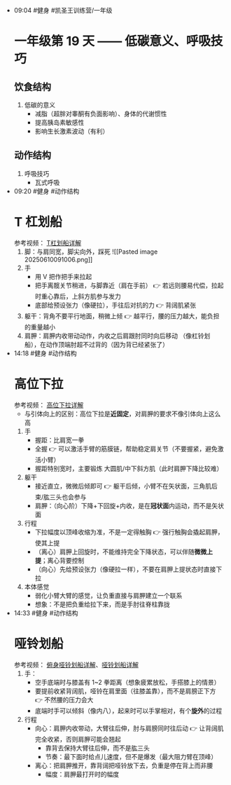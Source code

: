 
- 09:04 
	#健身 #凯圣王训练营/一年级 
	# 一年级第 19 天 —— 低碳意义、呼吸技巧
	## 饮食结构
	1. 低碳的意义
		- 减脂（超胖对睾酮有负面影响）、身体的代谢惯性
		- 提高胰岛素敏感性
		- 影响生长激素波动（有利）
	## 动作结构
	1. 呼吸技巧
		- 瓦式呼吸 
- 09:20 
	#健身 #动作结构 
	# T 杠划船
	参考视频： [T杠划船详解](https://www.bilibili.com/video/BV1Dg4y117Jb?spm_id_from=333.788.recommend_more_video.0&vd_source=85050722c3bd101265950cd0862f2dd9)
	1. 脚：与肩同宽，脚尖向外，踩死
		![[Pasted image 20250610091006.png]] 
	2. 手
		- 用 V 把作把手来拉起
		- 把手离髋关节稍进，与脚靠近（肩在手前） 👉 若远则腰易代偿，拉起时重心靠后，上斜方肌参与发力
		- 底部给预设张力（像硬拉），手往后对抗的力 👉 背阔肌紧张
	3. 躯干：背角不要平行地面，稍微上倾 👉 越平行，腰的压力越大，能负担的重量越小
	4. 肩胛：肩胛内收带动动作，内收之后肩跟肘同时向后移动 （像杠铃划船），在动作顶端肘超不过背的（因为背已经紧张了） 
- 14:18 
	#健身 #动作结构 
	# 高位下拉
	参考视频： [高位下拉详解](https://www.bilibili.com/video/BV1dC4y1r7nQ/?spm_id_from=333.1387.search.video_card.click&vd_source=85050722c3bd101265950cd0862f2dd9)
	- 与引体向上的区别：高位下拉是**近固定**，对肩胛的要求不像引体向上这么高 
	1. 手
		- 握距：比肩宽一拳 
		- 全握 👉 可以激活手臂的筋膜链，帮助稳定肩关节（不要握紧，避免激活小臂）
		- 握距特别宽时，主要锻炼 大圆肌/中下斜方肌（此时肩胛下降比较难）
	2. 躯干
		-  接近直立，微微后倾即可 👉 躯干后倾，小臂不在矢状面，三角肌后束/肱三头也会参与
		- 肩胛：（向心阶）下降+下回旋+内收，是在**冠状面**内运动，而不是矢状面
	3. 行程
		- 下拉幅度以顶峰收缩为准，不是一定得触胸 👉 强行触胸会撬起肩胛，使其上提 
		- （离心）肩胛上回旋时，不能维持完全下降状态，可以伴随**微微上提**；离心背要控制
		- （向心）先给预设张力（像硬拉一样），不要在肩胛上提状态时直接下拉
	4. 本体感觉
		- 弱化小臂大臂的感觉，让负重直接与肩胛建立一个联系
		- 想象：不是把负重给拉下来，而是手肘往脊柱靠拢 
- 14:33 
	#健身 #动作结构 
	# 哑铃划船
	参考视频： [俯身哑铃划船详解](https://www.bilibili.com/video/BV1vU411o7ba/?spm_id_from=333.1387.search.video_card.click&vd_source=85050722c3bd101265950cd0862f2dd9)、[哑铃划船详解](https://www.bilibili.com/video/BV1ij411H773?spm_id_from=333.788.recommend_more_video.0&vd_source=85050722c3bd101265950cd0862f2dd9)
	1. 手：
		- 空手底端时与膝盖有 1~2 拳距离（想象疲累放松，手搭膝上的情景）
		- 要提前收紧背阔肌，哑铃在肩里面（往膝盖靠），而不是肩膀正下方 👉 不然腰的压力会大
		- 底端时手可以倾斜（像内八），起来时可以手掌相对，有个**旋外**的过程
	2. 行程
		- 向心：肩胛内收带动，大臂往后伸，肘与肩膀同时往后动 👉 让背阔肌完全收紧，否则肩胛可能会翘起
			- 靠背去保持大臂往后伸，而不是肱三头
			- 节奏：最下面时给点儿速度，但不是爆发（最大阻力臂在顶峰）
		- 离心：把肩胛推开，靠背阔把哑铃放下去，负重是停在背上而非腰
			- 幅度：肩胛最打开时的幅度 